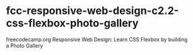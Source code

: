 # fcc-responsive-web-design-c2.2-css-flexbox-photo-gallery
freecodecamp.org Responsive Web Design: Learn CSS Flexbox by building a Photo Gallery
